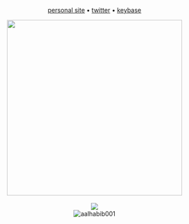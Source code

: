 <p align="center">
  <a target="_blank" href="https://nor1c.xyz">personal site</a> • 
  <a target="_blank" href="https://twitter.com/nor1c_">twitter</a> • 
  <a target="_blank" href="https://keybase.io/nor1c">keybase</a>
</p>

<p align="center">
<!--   <img src="https://github-readme-stats.vercel.app/api/wakatime?username=norictech&layout=compact" height="191"/> -->
<!--   <img src="https://github-readme-stats.vercel.app/api/top-langs/?username=ryihan&theme=default&langs_count=6&layout=compact" height="191"/> -->
<!--   <img alt="" src="https://activity-graph.herokuapp.com/graph?username=nor1c&bg_color=f5f5f5&color=333333&line=ffa1ff&point=c431c4&hide_border=true&area=true" height="297" /> -->
  <img src="https://wakatime.com/share/@norictech/fb139809-f1a5-437a-aebd-83464df376b1.svg" height="400" />
  <br><br>
  <img src="https://spotify-github-profile.vercel.app/api/view?uid=45yc0u5bhjldoswyfev2db2lb&cover_image=true&theme=natemoo-re">
  <br>
  <img src="https://komarev.com/ghpvc/?username=nor1c&label=Profile%20views&color=0e75b6&style=flat" alt="aalhabib001" />
</p>
